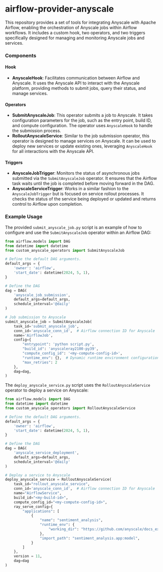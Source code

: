 # airflow-provider-anyscale

This repository provides a set of tools for integrating Anyscale with Apache Airflow, enabling the orchestration of Anyscale jobs within Airflow workflows. It includes a custom hook, two operators, and two triggers specifically designed for managing and monitoring Anyscale jobs and services.

### Components

#### Hook
- **AnyscaleHook**: Facilitates communication between Airflow and Anyscale. It uses the Anyscale API to interact with the Anyscale platform, providing methods to submit jobs, query their status, and manage services.

#### Operators
- **SubmitAnyscaleJob**: This operator submits a job to Anyscale. It takes configuration parameters for the job, such as the entry point, build ID, and compute configuration. The operator uses `AnyscaleHook` to handle the submission process.
- **RolloutAnyscaleService**: Similar to the job submission operator, this operator is designed to manage services on Anyscale. It can be used to deploy new services or update existing ones, leveraging `AnyscaleHook` for all interactions with the Anyscale API.

#### Triggers
- **AnyscaleJobTrigger**: Monitors the status of asynchronous jobs submitted via the `SubmitAnyscaleJob` operator. It ensures that the Airflow task waits until the job is completed before moving forward in the DAG.
- **AnyscaleServiceTrigger**: Works in a similar fashion to the `AnyscaleJobTrigger` but is focused on service rollout processes. It checks the status of the service being deployed or updated and returns control to Airflow upon completion.

### Example Usage

The provided `submit_anyscale_job.py` script is an example of how to configure and use the `SubmitAnyscaleJob` operator within an Airflow DAG:

```python
from airflow.models import DAG
from datetime import datetime
from custom_anyscale_operators import SubmitAnyscaleJob

# Define the default DAG arguments.
default_args = {
    'owner': 'airflow',
    'start_date': datetime(2024, 5, 1),
}

# Define the DAG
dag = DAG(
    'anyscale_job_submission',
    default_args=default_args,
    schedule_interval='@daily'
)

# Job submission to Anyscale
submit_anyscale_job = SubmitAnyscaleJob(
    task_id='submit_anyscale_job',
    conn_id='anyscale_conn_id',  # Airflow connection ID for Anyscale
    name='AirflowJob',
    config={
        "entrypoint": 'python script.py',
        "build_id": 'anyscaleray2100-py39',
        "compute_config_id": '<my-compute-config-id>',
        "runtime_env": {},  # Dynamic runtime environment configurations
        "max_retries": 2
    },
    dag=dag,
)
```
The `deploy_anyscale_service.py` script uses the `RolloutAnyscaleService` operator to deploy a service on Anyscale:

```python
from airflow.models import DAG
from datetime import datetime
from custom_anyscale_operators import RolloutAnyscaleService

# Define the default DAG arguments.
default_args = {
    'owner': 'airflow',
    'start_date': datetime(2024, 5, 1),
}

# Define the DAG
dag = DAG(
    'anyscale_service_deployment',
    default_args=default_args,
    schedule_interval='@daily'
)

# Deploy a service to Anyscale
deploy_anyscale_service = RolloutAnyscaleService(
    task_id="rollout_anyscale_service",
    conn_id='anyscale_conn_id',  # Airflow connection ID for Anyscale
    name="AirflowService",
    build_id="<my-build-id>",
    compute_config_id="<my-compute-config-id>",
    ray_serve_config={ 
        "applications": [
            {
                "name": "sentiment_analysis",
                "runtime_env": {
                    "working_dir": "https://github.com/anyscale/docs_examples/archive/refs/heads/main.zip"
                },
                "import_path": "sentiment_analysis.app:model",
            }
        ]
    },
    version = 11,
    dag=dag
)
```